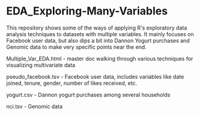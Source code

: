 # EDA_Exploring-Many-Variables
This repository shows some of the ways of applying R's exploratory data analysis techniques to datasets with multiple variables. It mainly focuses on Facebook user data, but also dips a bit into Dannon Yogurt purchases and Genomic data to make very specific points near the end. 

Multiple_Var_EDA.html - master doc walking through various techniques for visualizing multivariate data

pseudo_facebook.tsv - Facebook user data, includes variables like date joined, tenure, gender, number of likes received, etc. 

yogurt.csv - Dannon yogurt purchases among several households 

nci.tsv - Genomic data 
